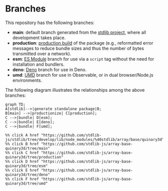<!--

@license Apache-2.0

Copyright (c) 2022 The Stdlib Authors.

Licensed under the Apache License, Version 2.0 (the "License");
you may not use this file except in compliance with the License.
You may obtain a copy of the License at

    http://www.apache.org/licenses/LICENSE-2.0

Unless required by applicable law or agreed to in writing, software
distributed under the License is distributed on an "AS IS" BASIS,
WITHOUT WARRANTIES OR CONDITIONS OF ANY KIND, either express or implied.
See the License for the specific language governing permissions and
limitations under the License.

-->

# Branches

This repository has the following branches:

-   **main**: default branch generated from the [stdlib project][stdlib-url], where all development takes place.
-   **production**: [production build][production-url] of the package (e.g., reformatted error messages to reduce bundle sizes and thus the number of bytes transmitted over a network).
-   **esm**: [ES Module][esm-url] branch for use via a `script` tag without the need for installation and bundlers.
-   **deno**: [Deno][deno-url] branch for use in Deno.
-   **umd**: [UMD][umd-url] branch for use in Observable, or in dual browser/Node.js environments.

The following diagram illustrates the relationships among the above branches:

```mermaid
graph TD;
A[stdlib]-->|generate standalone package|B;
B[main] -->|productionize| C[production];
C -->|bundle| D[esm];
C -->|bundle| E[deno];
C -->|bundle| F[umd];

%% click A href "https://github.com/stdlib-js/stdlib/tree/develop/lib/node_modules/%40stdlib/array/base/quinary3d"
%% click B href "https://github.com/stdlib-js/array-base-quinary3d/tree/main"
%% click C href "https://github.com/stdlib-js/array-base-quinary3d/tree/production"
%% click D href "https://github.com/stdlib-js/array-base-quinary3d/tree/esm"
%% click E href "https://github.com/stdlib-js/array-base-quinary3d/tree/deno"
%% click F href "https://github.com/stdlib-js/array-base-quinary3d/tree/umd"
```

[stdlib-url]: https://github.com/stdlib-js/stdlib/tree/develop/lib/node_modules/%40stdlib/array/base/quinary3d
[production-url]: https://github.com/stdlib-js/array-base-quinary3d/tree/production
[deno-url]: https://github.com/stdlib-js/array-base-quinary3d/tree/deno
[umd-url]: https://github.com/stdlib-js/array-base-quinary3d/tree/umd
[esm-url]: https://github.com/stdlib-js/array-base-quinary3d/tree/esm